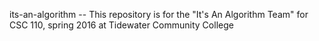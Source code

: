 its-an-algorithm -- This repository is for the "It's An Algorithm Team" for CSC 110, spring 2016 at Tidewater Community College
